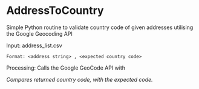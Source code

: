 # AddressToCountry
Simple Python routine to validate country code of given addresses utilising the Google Geocoding API

Input:     address_list.csv

    Format: <address string> , <expected country code>

Processing: 
    Calls the Google GeoCode API with <address string> 
    Compares returned country code, with the expected code.


